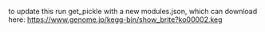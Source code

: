 to update this run get_pickle with a new modules.json, which can download here:
https://www.genome.jp/kegg-bin/show_brite?ko00002.keg
